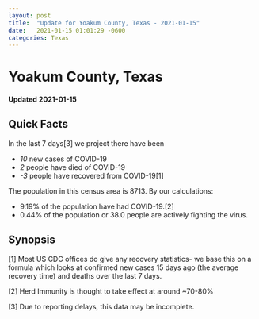 ```yaml
---
layout: post
title:  "Update for Yoakum County, Texas - 2021-01-15"
date:   2021-01-15 01:01:29 -0600
categories: Texas
---
```


# Yoakum County, Texas
#### Updated 2021-01-15

## Quick Facts

In the last 7 days[3] we project there have been
- *10* new cases of COVID-19
- *2* people have died of COVID-19
- *-3* people have recovered from COVID-19[1]

The population in this census area is 8713. By our calculations:
- 9.19% of the population have had COVID-19.[2]
- 0.44% of the population or 38.0 people are actively fighting the virus.

## Synopsis




[1] Most US CDC offices do give any recovery statistics- we base this on a formula which looks at confirmed new cases
15 days ago (the average recovery time) and deaths over the last 7 days.

[2] Herd Immunity is thought to take effect at around ~70-80%

[3] Due to reporting delays, this data may be incomplete.
 
    